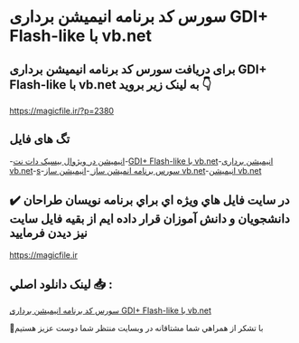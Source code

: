 # سورس کد برنامه انیمیشن برداری GDI+ Flash-like با vb.net

## برای دریافت سورس کد برنامه انیمیشن برداری GDI+ Flash-like با vb.net به لینک زیر بروید 👇

https://magicfile.ir/?p=2380

## تگ های فایل

-[انیمیشن در ویژوال بیسیک دات نت](https://magicfile.ir/product/%d8%a8%d8%b1%d9%86%d8%a7%d9%85%d9%87-%d8%a7%d9%86%db%8c%d9%85%db%8c%d8%b4%d9%86-%d8%a8%d8%b1%d8%af%d8%a7%d8%b1%db%8c-gdi-flash-like-vb-net/)-[GDI+ Flash-like با vb.net](https://magicfile.ir/product/%d8%a8%d8%b1%d9%86%d8%a7%d9%85%d9%87-%d8%a7%d9%86%db%8c%d9%85%db%8c%d8%b4%d9%86-%d8%a8%d8%b1%d8%af%d8%a7%d8%b1%db%8c-gdi-flash-like-vb-net/)-[انیمیشن برداری vb.net](https://magicfile.ir/product/%d8%a8%d8%b1%d9%86%d8%a7%d9%85%d9%87-%d8%a7%d9%86%db%8c%d9%85%db%8c%d8%b4%d9%86-%d8%a8%d8%b1%d8%af%d8%a7%d8%b1%db%8c-gdi-flash-like-vb-net/)-[s](https://magicfile.ir/product/%d8%a8%d8%b1%d9%86%d8%a7%d9%85%d9%87-%d8%a7%d9%86%db%8c%d9%85%db%8c%d8%b4%d9%86-%d8%a8%d8%b1%d8%af%d8%a7%d8%b1%db%8c-gdi-flash-like-vb-net/)-[سورس برنامه انمیشن ساز ](https://magicfile.ir/product/%d8%a8%d8%b1%d9%86%d8%a7%d9%85%d9%87-%d8%a7%d9%86%db%8c%d9%85%db%8c%d8%b4%d9%86-%d8%a8%d8%b1%d8%af%d8%a7%d8%b1%db%8c-gdi-flash-like-vb-net/)-[انیمیشن ساز vb.net](https://magicfile.ir/product/%d8%a8%d8%b1%d9%86%d8%a7%d9%85%d9%87-%d8%a7%d9%86%db%8c%d9%85%db%8c%d8%b4%d9%86-%d8%a8%d8%b1%d8%af%d8%a7%d8%b1%db%8c-gdi-flash-like-vb-net/)-[انیمیشن vb.net](https://magicfile.ir/product/%d8%a8%d8%b1%d9%86%d8%a7%d9%85%d9%87-%d8%a7%d9%86%db%8c%d9%85%db%8c%d8%b4%d9%86-%d8%a8%d8%b1%d8%af%d8%a7%d8%b1%db%8c-gdi-flash-like-vb-net/)

## ✔️ در سايت فايل هاي ويژه اي براي برنامه نويسان طراحان دانشجويان و دانش آموزان قرار داده ايم از بقيه فايل سايت نيز ديدن فرماييد

https://magicfile.ir


## لينک دانلود اصلي 📥 :

[سورس کد برنامه انیمیشن برداری GDI+ Flash-like با vb.net](https://magicfile.ir/product/%d8%a8%d8%b1%d9%86%d8%a7%d9%85%d9%87-%d8%a7%d9%86%db%8c%d9%85%db%8c%d8%b4%d9%86-%d8%a8%d8%b1%d8%af%d8%a7%d8%b1%db%8c-gdi-flash-like-vb-net/) 


🙏با تشکر از همراهي شما مشتاقانه در وبسایت منتظر شما دوست عزیز هستیم

